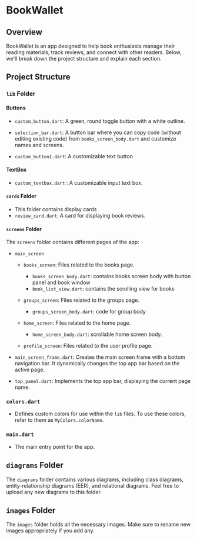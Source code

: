 # BookWallet

## Overview

BookWallet is an app designed to help book enthusiasts manage their reading materials, track reviews, and connect with other readers. Below, we'll break down the project structure and explain each section.

## Project Structure

### `lib` Folder

#### Buttons

- `custom_button.dart`: A green, round toggle button with a white outline.

- `selection_bar.dart`: A button bar where you can copy code (without editing existing code) from `books_screen_body.dart` and customize names and screens.
- `custom_button1.dart`: A customizable text button

#### TextBox

- `custom_textbox.dart` : A customizable input text box.

#### `cards` Folder
-  This folder contains display cards
- `review_card.dart`: A card for displaying book reviews.

#### `screens` Folder

The `screens` folder contains different pages of the app:

- `main_screen`

  - `books_screen`: Files related to the books page.
    - `books_screen_body.dart`: contains books screen body with button panel and book window
    - `book_list_view.dart`: contains the scrolling view for books

  - `groups_screen`: Files related to the groups page.
    - `groups_screen_body.dart`: code for group body

  - `home_screen`: Files related to the home page.
    - `home_screen_body.dart`: scrollable home screen body.

  - `profile_screen`: Files related to the user profile page.

- `main_screen_frame.dart`: Creates the main screen frame with a bottom navigation bar. It dynamically changes the top app bar based on the active page.

- `top_panel.dart`: Implements the top app bar, displaying the current page name.

### `colors.dart`

- Defines custom colors for use within the `lib` files. To use these colors, refer to them as `MyColors.colorName`.

### `main.dart`

- The main entry point for the app.

## `diagrams` Folder

The `diagrams` folder contains various diagrams, including class diagrams, entity-relationship diagrams (EER), and relational diagrams. Feel free to upload any new diagrams to this folder.

## `images` Folder

The `images` folder holds all the necessary images. Make sure to rename new images appropriately if you add any.
